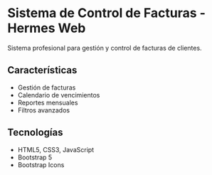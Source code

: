 # Sistema de Control de Facturas - Hermes Web

Sistema profesional para gestión y control de facturas de clientes.

## Características
- Gestión de facturas
- Calendario de vencimientos
- Reportes mensuales
- Filtros avanzados

## Tecnologías
- HTML5, CSS3, JavaScript
- Bootstrap 5
- Bootstrap Icons
